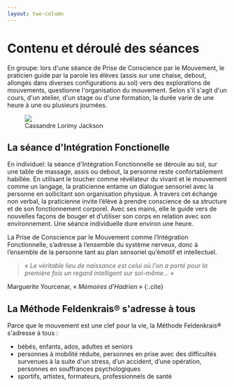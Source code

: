 ```yaml
---
layout: two-column
---
```

# Contenu et déroulé des séances

En groupe: lors d'une séance de Prise de Conscience par le Mouvement, le praticien guide par la parole les élèves (assis sur une chaise, debout, allongés dans diverses configurations au sol) vers des explorations de mouvements,  questionne l'organisation du mouvement. 
Selon s'il s'agit d'un cours, d'un atelier, d'un stage ou d'une formation, la durée varie de une heure à une ou plusieurs journées.

<figure>
  <img src="http://res.cloudinary.com/dnxcesebo/image/upload/c_scale,h_400,r_15/v1527780217/cassandre_michostart_wpoquc.jpg"/>
  <figcaption>Cassandre Lorimy Jackson</figcaption>
</figure>
  
## La séance d'Intégration Fonctionelle
En individuel: la séance d'Intégration Fonctionnelle se déroule au sol, sur une table de massage, assis ou debout, la personne reste confortablement habillée. En utilisant le toucher comme révélateur du vivant et le mouvement comme un langage, la praticienne entame un dialogue sensoriel avec la personne en sollicitant son organisation physique. À travers cet échange non verbal, la praticienne invite l’élève à prendre conscience de sa structure et de son fonctionnement corporel. Avec ses mains, elle le guide vers de nouvelles façons de bouger et d’utiliser son corps en relation avec son environnement. 
Une séance individuelle dure environ une heure. 



La Prise de Conscience par le Mouvement comme l’Intégration Fonctionnelle, s’adresse à l’ensemble du système nerveux, donc à l’ensemble de la personne tant au plan sensoriel qu’émotif et intellectuel.
> « *Le véritable lieu de naissance est celui où l'on a porté pour la première fois un regard intelligent sur soi-même...* »

Marguerite Yourcenar, « *Mémoires d'Hadrien* »
{:.cite}

## La Méthode Feldenkrais<span class="registered">&reg;</span> s'adresse à tous

Parce que le mouvement est une clef pour la vie, la Méthode Feldenkrais<span class="registered">&reg;</span> s'adresse à tous :

- bébés, enfants, ados, adultes et seniors
- personnes à mobilité réduite, personnes en prise avec des difficultés survenues à la suite d'un stress, d’un accident, d’une opération, personnes en souffrances psychologiques
- sportifs, artistes, formateurs, professionnels de santé

<!-- <div class="tab">
      <input id="tab-two" type="checkbox" name="tabs">
      <label for="tab-two">A qui s’adresse la Méthode Feldenkrais&reg;&nbsp;?</label>
      <div class="tab-content">
        <p>Parce que le mouvement est une clef pour la vie, la Méthode Feldenkrais<span class="registered">&reg;</span> s'adresse à tous :</p>
<ul>
<li>Bébés, enfants, ados, adultes et seniors.</li>
<li>Personnes à mobilité réduite, personnes en prise avec des difficultés survenues à la suite d'un stress, d’un accident, d’une opération, personnes en souffrances psychologiques.</li>
<li>Sportifs, artistes, formateurs, professionnels de santé.</li>
</ul>
      </div>
</div> -->
<br>
    